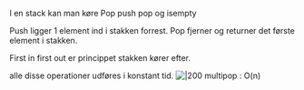 I en stack kan man køre Pop push pop og isempty 

Push ligger 1 element ind i stakken forrest. 
Pop fjerner og returner det første element i stakken. 

First in first out er princippet stakken kører efter. 

alle disse operationer udføres i konstant tid. 
![|200](https://i.imgur.com/ktGyDMI.png)
multipop : O(n)
